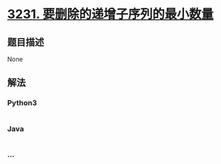 # [3231. 要删除的递增子序列的最小数量](https://leetcode.cn/problems/minimum-number-of-increasing-subsequence-to-be-removed)



## 题目描述

<!-- 这里写题目描述 -->

None

## 解法

<!-- 这里可写通用的实现逻辑 -->

<!-- tabs:start -->

### **Python3**

<!-- 这里可写当前语言的特殊实现逻辑 -->

```python

```

### **Java**

<!-- 这里可写当前语言的特殊实现逻辑 -->

```java

```

### **...**

```

```

<!-- tabs:end -->
